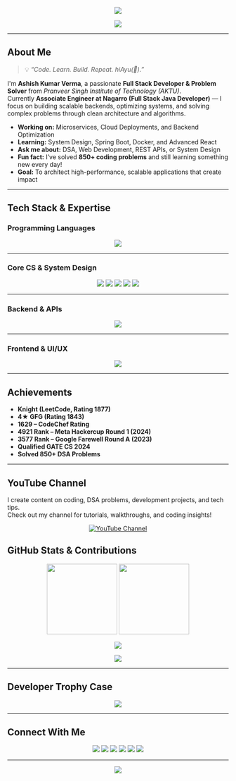<!-- HEADER BANNER -->
<p align="center">
  <img src="https://capsule-render.vercel.app/api?type=waving&color=0:0D47A1,100:42A5F5&height=100&section=header&text=%20Ashish%20Kumar%20Verma%20&fontSize=40&fontColor=ffffff&animation=twinkling&fontAlignY=35" />
</p>

<!-- TYPING INTRO -->
<p align="center">
  <img src="https://readme-typing-svg.herokuapp.com?font=Fira+Code&weight=600&size=25&duration=2500&pause=1000&color=00BFFF&center=true&vCenter=true&width=800&lines=Hi+there%2C+I'm+Ashish+Kumar+Verma;Full+Stack+Developer+%7C+System+Design+;Java+%7C+Node.js+%7C+Spring+Boot;Problem+Solver+%7C+GATE+CS+Qualifier" />
</p>

---

## About Me  

> 💡 *“Code. Learn. Build. Repeat. hiAyu(💞).”*  

I'm **Ashish Kumar Verma**, a passionate **Full Stack Developer & Problem Solver** from *Pranveer Singh Institute of Technology (AKTU)*.  
Currently **Associate Engineer at Nagarro (Full Stack Java Developer)** — I focus on building scalable backends, optimizing systems, and solving complex problems through clean architecture and algorithms.  

- **Working on:** Microservices, Cloud Deployments, and Backend Optimization  
- **Learning:** System Design, Spring Boot, Docker, and Advanced React  
- **Ask me about:** DSA, Web Development, REST APIs, or System Design  
- **Fun fact:** I’ve solved **850+ coding problems** and still learning something new every day!  
- **Goal:** To architect high-performance, scalable applications that create impact  

---

## Tech Stack & Expertise  

### **Programming Languages**
<p align="center">
  <img src="https://skillicons.dev/icons?i=cpp,java,python,javascript,typescript,c&perline=6" />
</p>

---

### **Core CS & System Design**
<p align="center">
  <img src="https://img.shields.io/badge/OOP-0078D7?style=for-the-badge&logo=windows&logoColor=white" />
  <img src="https://img.shields.io/badge/System%20Design-4285F4?style=for-the-badge&logo=google&logoColor=white" />
  <img src="https://img.shields.io/badge/DSA-FFD43B?style=for-the-badge&logo=python&logoColor=black" />
  <img src="https://img.shields.io/badge/Design%20Patterns-4B0082?style=for-the-badge&logo=github&logoColor=white" />
  <img src="https://img.shields.io/badge/Database%20Design-00BFFF?style=for-the-badge&logo=mysql&logoColor=white" />
</p>

---

### **Backend & APIs**
<p align="center">
  <img src="https://skillicons.dev/icons?i=nodejs,express,spring,java,mongodb,mysql,postman,graphql&perline=6" />
</p>

---

### **Frontend & UI/UX**
<p align="center">
  <img src="https://skillicons.dev/icons?i=html,css,tailwind,bootstrap,react,figma&perline=6" />
</p>

---

## Achievements  

- **Knight (LeetCode, Rating 1877)**  
- **4★ GFG (Rating 1843)**  
- **1629 – CodeChef Rating**  
- **4921 Rank – Meta Hackercup Round 1 (2024)**  
- **3577 Rank – Google Farewell Round A (2023)**  
- **Qualified GATE CS 2024**  
- **Solved 850+ DSA Problems**  

---

## YouTube Channel  

I create content on coding, DSA problems, development projects, and tech tips.  
Check out my channel for tutorials, walkthroughs, and coding insights!  

<p align="center">
  <a href="https://www.youtube.com/@vashishk0602" target="_blank">
    <img src="https://img.shields.io/badge/YouTube-Channel-FF0000?style=for-the-badge&logo=youtube&logoColor=white" alt="YouTube Channel" />
  </a>
</p>

## GitHub Stats & Contributions  

<p align="center">
  <img src="https://github-readme-stats.vercel.app/api?username=ashishverma4822&show_icons=true&theme=tokyonight&hide_border=true&bg_color=0D1117" height="160" />
  <img src="https://github-readme-streak-stats.herokuapp.com/?user=ashishverma4822&theme=tokyonight&hide_border=true&background=0D1117" height="160" />
</p>

<p align="center">
  <img src="https://github-readme-stats.vercel.app/api/top-langs/?username=ashishverma4822&layout=compact&theme=tokyonight&hide_border=true&bg_color=0D1117" />
</p>

<p align="center">
  <img src="https://github-readme-activity-graph.vercel.app/graph?username=ashishverma4822&theme=react-dark&hide_border=true&area=true&custom_title=Ashish%20Kumar%20Verma's%20Contribution%20Graph" />
</p>

---

## Developer Trophy Case  

<p align="center">
  <img src="https://github-profile-trophy.vercel.app/?username=ashishverma4822&theme=tokyonight&no-frame=true&no-bg=true&margin-w=15" />
</p>

---

## Connect With Me  

<p align="center">
  <a href="https://www.linkedin.com/in/ashishverma4822/"><img src="https://img.shields.io/badge/-LinkedIn-0077B5?style=for-the-badge&logo=Linkedin&logoColor=white"/></a>
  <a href="https://github.com/ashishverma4822"><img src="https://img.shields.io/badge/-GitHub-181717?style=for-the-badge&logo=github&logoColor=white"/></a>
  <a href="mailto:vashishk2003@gmail.com"><img src="https://img.shields.io/badge/-Gmail-D14836?style=for-the-badge&logo=gmail&logoColor=white"/></a>
  <a href="https://leetcode.com/vashishk0602/"><img src="https://img.shields.io/badge/-LeetCode-F89F1B?style=for-the-badge&logo=leetcode&logoColor=black"/></a>
  <a href="https://auth.geeksforgeeks.org/user/vashishk0602"><img src="https://img.shields.io/badge/-GeeksforGeeks-2F8D46?style=for-the-badge&logo=geeksforgeeks&logoColor=white"/></a>
  <a href="https://www.codechef.com/users/vashishk0602"><img src="https://img.shields.io/badge/-CodeChef-5B4638?style=for-the-badge&logo=codechef&logoColor=white"/></a>
</p>

---

<p align="center">
  <img src="https://capsule-render.vercel.app/api?type=waving&color=0:0D47A1,100:42A5F5&height=120&section=footer" />
</p>

